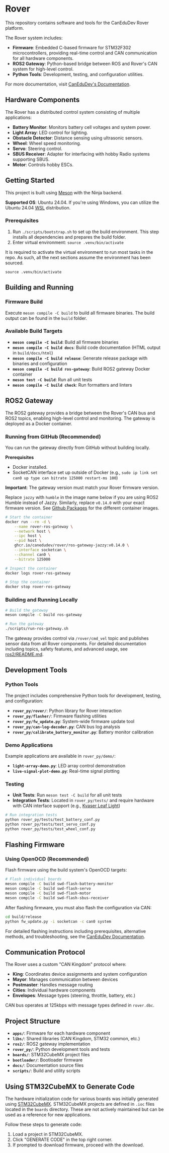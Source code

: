 # Rover

This repository contains software and tools for the CanEduDev Rover platform.

The Rover system includes:
- **Firmware**: Embedded C-based firmware for STM32F302 microcontrollers, providing real-time control and CAN communication for all hardware components.
- **ROS2 Gateway**: Python-based bridge between ROS and Rover's CAN system for high-level control.
- **Python Tools**: Development, testing, and configuration utilities.

For more documentation, visit [CanEduDev's Documentation](https://www.canedudev.com/getting-started-with-the-rover/).

## Hardware Components

The Rover has a distributed control system consisting of multiple applications:
- **Battery Monitor**: Monitors battery cell voltages and system power.
- **Light Array**: LED control for lighting.
- **Obstacle Detector**: Distance sensing using ultrasonic sensors.
- **Wheel**: Wheel speed monitoring.
- **Servo**: Steering control.
- **SBUS Receiver**: Adapter for interfacing with hobby Radio systems supporting SBUS.
- **Motor**: Controls hobby ESCs.

## Getting Started

This project is built using [Meson](https://mesonbuild.com/) with the Ninja backend.

**Supported OS**: Ubuntu 24.04. If you're using Windows, you can utilize the Ubuntu 24.04 [WSL](https://learn.microsoft.com/en-us/windows/wsl/) distribution.

### Prerequisites

1. Run `./scripts/bootstrap.sh` to set up the build environment. This step installs all dependencies and prepares the build folder.
2. Enter virtual environment: `source .venv/bin/activate`

It is required to activate the virtual environment to run most tasks in the repo. As such, all the next sections assume the environment has been sourced.
```
source .venv/bin/activate
```

## Building and Running

### Firmware Build
Execute `meson compile -C build` to build all firmware binaries. The build output can be found in the `build` folder.

### Available Build Targets
- **`meson compile -C build`**: Build all firmware binaries
- **`meson compile -C build docs`**: Build code documentation (HTML output in `build/docs/html`)
- **`meson compile -C build release`**: Generate release package with binaries and configuration
- **`meson compile -C build ros-gateway`**: Build ROS2 gateway Docker container
- **`meson test -C build`**: Run all unit tests
- **`meson compile -C build check`**: Run formatters and linters

## ROS2 Gateway

The ROS2 gateway provides a bridge between the Rover's CAN bus and ROS2 topics, enabling high-level control and monitoring. The gateway is deployed as a Docker container.

### Running from GitHub (Recommended)

You can run the gateway directly from GitHub without building locally.

**Prerequisites**
- Docker installed.
- SocketCAN interface set up outside of Docker (e.g., `sudo ip link set can0 up type can bitrate 125000 restart-ms 100`)

**Important**: The gateway version must match your Rover firmware version.

Replace `jazzy` with `humble` in the image name below if you are using ROS2
Humble instead of Jazzy. Similarly, replace `v0.14.0` with your exact firmware
version. See [Github Packages](https://github.com/orgs/CanEduDev/packages?repo_name=rover)
for the different container images.

```bash
# Start the container
docker run --rm -d \
    --name rover-ros-gateway \
    --network host \
    --ipc host \
    --pid host \
    ghcr.io/canedudev/rover/ros-gateway-jazzy:v0.14.0 \
    --interface socketcan \
    --channel can0 \
    --bitrate 125000

# Inspect the container
docker logs rover-ros-gateway

# Stop the container
docker stop rover-ros-gateway
```

### Building and Running Locally

```bash
# Build the gateway
meson compile -C build ros-gateway

# Run the gateway
./scripts/run-ros-gateway.sh
```

The gateway provides control via `/rover/cmd_vel` topic and publishes sensor data from all Rover components. For detailed documentation including topics, safety features, and advanced usage, see [ros2/README.md](ros2/README.md).

## Development Tools

### Python Tools
The project includes comprehensive Python tools for development, testing, and configuration:

- **`rover_py/rover/`**: Python library for Rover interaction
- **`rover_py/flasher/`**: Firmware flashing utilities
- **`rover_py/fw_update.py`**: System-wide firmware update tool
- **`rover_py/can-log-decoder.py`**: CAN bus log analysis
- **`rover_py/calibrate_battery_monitor.py`**: Battery monitor calibration

### Demo Applications
Example applications are available in `rover_py/demo/`:
- **`light-array-demo.py`**: LED array control demonstration
- **`live-signal-plot-demo.py`**: Real-time signal plotting

### Testing
- **Unit Tests**: Run `meson test -C build` for all unit tests
- **Integration Tests**: Located in `rover_py/tests/` and require hardware with CAN interface support (e.g., [Kvaser Leaf Light](https://www.kvaser.com/product/kvaser-leaf-light-hs-v2/))

```bash
# Run integration tests
python rover_py/tests/test_battery_conf.py
python rover_py/tests/test_servo_conf.py
python rover_py/tests/test_wheel_conf.py
```

## Flashing Firmware

### Using OpenOCD (Recommended)

Flash firmware using the build system's OpenOCD targets:

```bash
# Flash individual boards
meson compile -C build swd-flash-battery-monitor
meson compile -C build swd-flash-servo
meson compile -C build swd-flash-motor
meson compile -C build swd-flash-sbus-receiver
```

After flashing firmware, you must also flash the configuration via CAN:

```bash
cd build/release
python fw_update.py -i socketcan -c can0 system
```

For detailed flashing instructions including prerequisites, alternative methods, and troubleshooting, see the [CanEduDev Documentation](https://www.canedudev.com/all-resources?resource_id=1018665).

## Communication Protocol

The Rover uses a custom "CAN Kingdom" protocol where:
- **King**: Coordinates device assignments and system configuration
- **Mayor**: Manages communication between devices
- **Postmaster**: Handles message routing
- **Cities**: Individual hardware components
- **Envelopes**: Message types (steering, throttle, battery, etc.)

CAN bus operates at 125kbps with message types defined in `rover.dbc`.

## Project Structure

- **`apps/`**: Firmware for each hardware component
- **`libs/`**: Shared libraries (CAN Kingdom, STM32 common, etc.)
- **`ros2/`**: ROS2 gateway implementation
- **`rover_py/`**: Python development tools and tests
- **`boards/`**: STM32CubeMX project files
- **`bootloader/`**: Bootloader firmware
- **`docs/`**: Documentation source files
- **`scripts/`**: Build and utility scripts

## Using STM32CubeMX to Generate Code

The hardware initialization code for various boards was initially generated using [STM32CubeMX](https://www.st.com/en/development-tools/stm32cubemx.html). STM32CubeMX projects are defined in `.ioc` files located in the `boards` directory. These are not actively maintained but can be used as a reference for new applications.

Follow these steps to generate code:
1. Load a project in STM32CubeMX.
2. Click "GENERATE CODE" in the top right corner.
3. If prompted to download firmware, proceed with the download.
